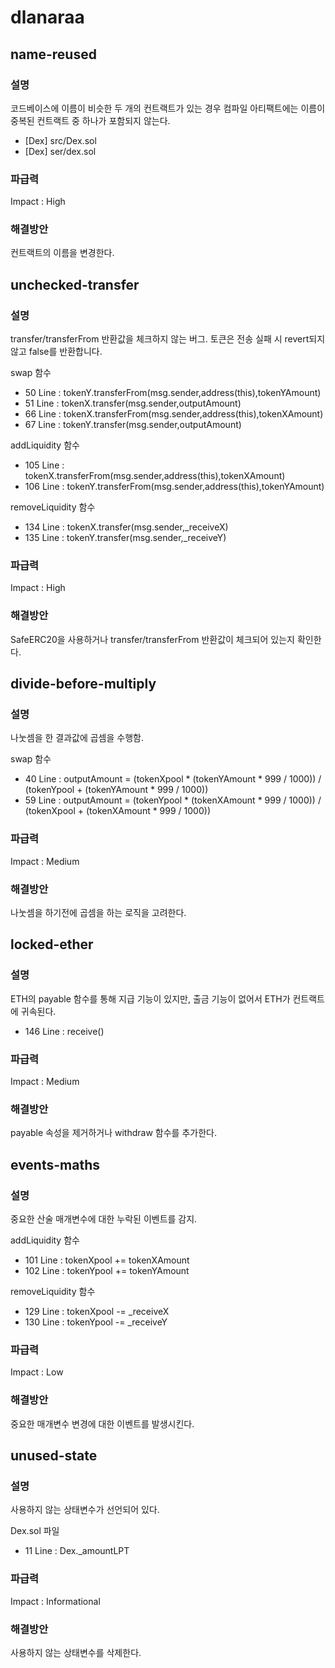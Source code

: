 # dlanaraa


## name-reused
### 설명
코드베이스에 이름이 비슷한 두 개의 컨트랙트가 있는 경우 컴파일 아티팩트에는 이름이 중복된 컨트랙트 중 하나가 포함되지 않는다.

- [Dex] src/Dex.sol
- [Dex] ser/dex.sol

### 파급력
Impact : High

### 해결방안
컨트랙트의 이름을 변경한다.



## unchecked-transfer
### 설명
transfer/transferFrom 반환값을 체크하지 않는 버그.
토큰은 전송 실패 시 revert되지 않고 false를 반환합니다.


swap 함수
- 50 Line : tokenY.transferFrom(msg.sender,address(this),tokenYAmount)
- 51 Line : tokenX.transfer(msg.sender,outputAmount)
- 66 Line : tokenX.transferFrom(msg.sender,address(this),tokenXAmount)
- 67 Line : tokenY.transfer(msg.sender,outputAmount)

addLiquidity 함수
- 105 Line : tokenX.transferFrom(msg.sender,address(this),tokenXAmount)
- 106 Line : tokenY.transferFrom(msg.sender,address(this),tokenYAmount)

removeLiquidity 함수
- 134 Line : tokenX.transfer(msg.sender,_receiveX)
- 135 Line : tokenY.transfer(msg.sender,_receiveY)


### 파급력
Impact : High

### 해결방안
SafeERC20을 사용하거나 transfer/transferFrom 반환값이 체크되어 있는지 확인한다.




## divide-before-multiply
### 설명
나눗셈을 한 결과값에 곱셈을 수행함.


swap 함수
- 40 Line : outputAmount = (tokenXpool * (tokenYAmount * 999 / 1000)) / (tokenYpool + (tokenYAmount * 999 / 1000))
- 59 Line : outputAmount = (tokenYpool * (tokenXAmount * 999 / 1000)) / (tokenXpool + (tokenXAmount * 999 / 1000))

### 파급력
Impact : Medium

### 해결방안
나눗셈을 하기전에 곱셈을 하는 로직을 고려한다.





## locked-ether
### 설명
ETH의 payable 함수를 통해 지급 기능이 있지만, 출금 기능이 없어서 ETH가 컨트랙트에 귀속된다.


- 146 Line : receive()

### 파급력
Impact : Medium

### 해결방안
payable 속성을 제거하거나 withdraw 함수를 추가한다.



## events-maths
### 설명
중요한 산술 매개변수에 대한 누락된 이벤트를 감지.


addLiquidity 함수
- 101 Line : tokenXpool += tokenXAmount
- 102 Line : tokenYpool += tokenYAmount

removeLiquidity 함수
- 129 Line : tokenXpool -= _receiveX
- 130 Line : tokenYpool -= _receiveY


### 파급력
Impact : Low

### 해결방안
중요한 매개변수 변경에 대한 이벤트를 발생시킨다.




## unused-state
### 설명
사용하지 않는 상태변수가 선언되어 있다.


Dex.sol 파일
- 11 Line : Dex._amountLPT


### 파급력
Impact : Informational


### 해결방안
사용하지 않는 상태변수를 삭제한다.
